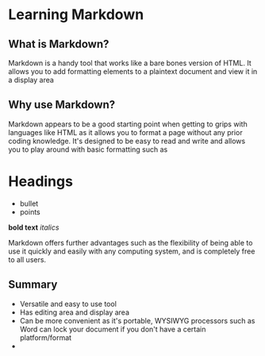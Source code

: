 # Learning Markdown

## What is Markdown? 

Markdown is a handy tool that works like a bare bones version of HTML. It allows you to add formatting elements to a plaintext document and view it in a display area

## Why use Markdown? 

Markdown appears to be a good starting point when getting to grips with languages like HTML as it allows you to format a page without any prior coding knowledge. It's designed to be easy to read and write and allows you to play around with basic formatting such as 

# Headings

- bullet
- points 

**bold text**
_italics_

Markdown offers further advantages such as the flexibility of being able to use it quickly and easily with any computing system, and is completely free to all users.

## Summary

- Versatile and easy to use tool
- Has editing area and display area
- Can be more convenient as it's portable, WYSIWYG processors such as Word can lock your document if you don't have a certain platform/format 
- 
